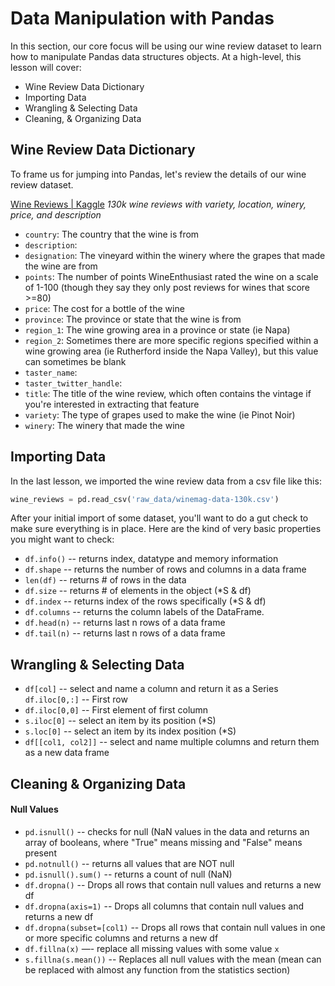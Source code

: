 <!---
{"next": "Topics/data_viz.md","title": "Data Manipulation"}
-->

# Data Manipulation with Pandas

In this section, our core focus will be using our wine review dataset to learn how to manipulate Pandas data structures objects. At a high-level, this lesson will cover:

* Wine Review Data Dictionary
* Importing Data
* Wrangling & Selecting Data
* Cleaning, & Organizing Data

## Wine Review Data Dictionary

To frame us for jumping into Pandas, let's review the details of our wine review dataset.

[Wine Reviews | Kaggle](https://www.kaggle.com/zynicide/wine-reviews/)
*130k wine reviews with variety, location, winery, price, and description* 

* `country`: The country that the wine is from
* `description`:
* `designation`: The vineyard within the winery where the grapes that made the wine are from
* `points`: The number of points WineEnthusiast rated the wine on a scale of 1-100 (though they say they only post reviews for wines that score >=80)
* `price`: The cost for a bottle of the wine
* `province`: The province or state that the wine is from
* `region_1`: The wine growing area in a province or state (ie Napa)
* `region_2`: Sometimes there are more specific regions specified within a wine growing area (ie Rutherford inside the Napa Valley), but this value can sometimes be blank
* `taster_name`: 
* `taster_twitter_handle`: 
* `title`: The title of the wine review, which often contains the vintage if you're interested in extracting that feature
* `variety`: The type of grapes used to make the wine (ie Pinot Noir)
* `winery`: The winery that made the wine

## Importing Data

In the last lesson, we imported the wine review data from a csv file like this:

```python
wine_reviews = pd.read_csv('raw_data/winemag-data-130k.csv')
```

After your initial import of some dataset, you'll want to do a gut check to make sure everything is in place. Here are the kind of very basic properties you might want to check:

* `df.info()` -- returns index, datatype and memory information
* `df.shape` -- returns the number of rows and columns in a data frame
* `len(df)` -- returns # of rows in the data
* `df.size` -- returns # of elements in the object (*S & df)
* `df.index` -- returns index of the rows specifically (*S & df)
* `df.columns` -- returns the column labels of the DataFrame.
* `df.head(n)` -- returns last n rows of a data frame
* `df.tail(n)` -- returns last n rows of a data frame

## Wrangling & Selecting Data

* `df[col]` -- select and name a column and return it as a Series
 `df.iloc[0,:]` -- First row
* `df.iloc[0,0]` -- First element of first column
* `s.iloc[0]` -- select an item by its position (*S)
* `s.loc[0]` -- select an item by its index position (*S)
* `df[[col1, col2]]` -- select and name multiple columns and return them as a new data frame

## Cleaning & Organizing Data

#### Null Values

* `pd.isnull()` -- checks for null (NaN values in the data and returns an array of booleans, where "True" means missing and "False" means present
* `pd.notnull()` -- returns all values that are NOT null
* `pd.isnull().sum()` -- returns a count of null (NaN)
* `df.dropna()` -- Drops all rows that contain null values and returns a new df
* `df.dropna(axis=1)` -- Drops all columns that contain null values and returns a new df
* `df.dropna(subset=[col1)` -- Drops all rows that contain null values in one or more specific columns and returns a new df
* `df.fillna(x)` —- replace all missing values with some value `x`
* `s.fillna(s.mean())` -- Replaces all null values with the mean (mean can be replaced with almost any function from the statistics section)


